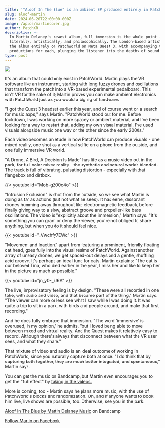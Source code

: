 ```yaml
---
title: '"Aloof In The Blue" is an ambient EP produced entirely in PatchWorld'
slug: aloof-martin
date: 2024-06-20T22:00:00.000Z
image: /apics/martincover.jpg
author: PatchXR
description: >-
  In Martin Delaney's newest album, full immersion is the whole point -
  literally, artistically, and philosophically. The London-based artist produced
  the album entirely on Patchworld on Meta Quest 3, with accompanying video
  productions for each, plunging the listener into the depths of sound.
type: post
---
```


![](/apics/martincover.jpg)

It's an album that could only exist in PatchWorld. Martin plays the VR software like an instrument, starting with long fuzzy drones and oscillations that transform the patch into a VR-based experimental pedalboard. This isn't VR for the sake of it; Martin proves you can make ambient electronics with PatchWorld just as you would a big rig of hardware.

"I got the Quest 3 headset earlier this year, and of course went on a search for music apps," says Martin. "PatchWorld stood out for me. Before lockdown, I was working on more spacey or ambient material, and I've been looking for a way to restart that, adding my own visual material. I've used visuals alongside music one way or the other since the early 2000s."

Each video becomes an etude in how PatchWorld can produce visuals - one mixed reality, one shot as a vertical selfie on a phone from the outside, and one fully immersive VR world.

"A Drone, A Bird, A Decision Is Made" has life as a music video out in the park, for full-color mixed reality - the synthetic and natural worlds blended. The track is full of vibrating, pulsating distortion - especially with that flangebox and dirtbox.

{{< youtube id="Mob-gZ00c4o" >}}

"Intrusion Exclusion" is shot from the outside, so we see what Martin is doing as far as actions (but not what he sees). It has eerie, dissonant drones humming away throughout like electromagnetic feedback, before finally giving way to a slow, abstract groove and propeller-like bass oscillations. The video is "explicitly about the immersion," Martin says. "It's something you can grant or deny the viewer, you're not obliged to share anything, but when you do it should feel nice.

{{< youtube id="_Vwchfy7EWc" >}}

"Movement and Inaction," apart from featuring a prominent, friendly floating cat head, goes fully into the visual realms of PatchWorld. Against another array of uneasy drones, we get spaced-out delays and a gentle, shuffling acid groove. It's perhaps an ideal tune for cats. Martin explains: "The cat is our beloved Tina, who died earlier in the year, I miss her and like to keep her in the picture as much as possible."

{{< youtube id="jn_y0-_iJ6A" >}}

The live, improvisatory feeling is by design. "These were all recorded in one take, with audio and video, and that became part of the thing," Martin says. "The viewer can more or less see what I saw while I was doing it. It was quite a trip to sit in a park, with birds and people around, and make that first recording."

And he does fully embrace that immersion. "The word 'immersive' is overused, in my opinion," he admits, "but I loved being able to move between mixed and virtual reality. And the Quest makes it relatively easy to record. Although there's always that disconnect between what the VR user sees, and what they share."

That mixture of video and audio is an ideal outcome of working in PatchWorld, since you naturally capture both at once. "I do think that by capturing both together, they are much better integrated, and spontaneous," Martin says.

You can get the music on Bandcamp, but Martin even encourages you to get the "full effect" by [taking in the videos.](https://www.youtube.com/@VRMusicPlanet)

More is coming, too - Martin says he plans more music, with the use of PatchWorld's blocks and randomization. Oh, and if anyone wants to book him live, live shows are possible, too. Otherwise, see you in the park.

[Aloof In The Blue by Martin Delaney Music](https://martindelaneymusic.bandcamp.com/album/aloof-in-the-blue) on Bandcamp

[Follow Martin on Facebook](https://www.facebook.com/martindelaneymusic)
